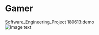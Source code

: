 # Gamer
Software_Engineering_Project
180613:demo</br> 
![Image text](https://github.com/luochonghai/Gamer/tree/master/Pics/demo180613.gif)

